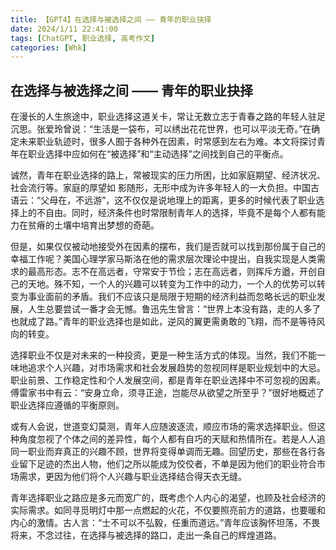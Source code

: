 ```yaml
---
title: 【GPT4】在选择与被选择之间 —— 青年的职业抉择
date: 2024/1/11 22:41:00
tags: [ChatGPT, 职业选择, 高考作文]
categories: [Whk]
---
```


## 在选择与被选择之间 —— 青年的职业抉择

<!--more-->

在漫长的人生旅途中，职业选择这道关卡，常让无数立志于青春之路的年轻人驻足沉思。张爱玲曾说：“生活是一袋布，可以绣出花花世界，也可以平淡无奇。”在确定未来职业轨迹时，很多人囿于各种外在因素，时常感到左右为难。本文将探讨青年在职业选择中应如何在“被选择”和“主动选择”之间找到自己的平衡点。

诚然，青年在职业选择的路上，常被现实的压力所困，比如家庭期望、经济状况、社会流行等。家庭的厚望如 影随形，无形中成为许多年轻人的一大负担。中国古语云：“父母在，不远游”，这不仅仅是说地理上的距离，更多的时候代表了职业选择上的不自由。同时，经济条件也时常限制青年人的选择，毕竟不是每个人都有能力在贫瘠的土壤中培育出梦想的奇葩。

但是，如果仅仅被动地接受外在因素的摆布，我们是否就可以找到那份属于自己的幸福工作呢？美国心理学家马斯洛在他的需求层次理论中提出，自我实现是人类需求的最高形态。志不在高远者，守常安于节俭；志在高远者，则挥斥方遒，开创自己的天地。殊不知，一个人的兴趣可以转变为工作中的动力，一个人的优势可以转变为事业面前的矛盾。我们不应该只是局限于短期的经济利益而忽略长远的职业发展，人生总要尝试一番才会无憾。鲁迅先生曾言：“世界上本没有路，走的人多了也就成了路。”青年的职业选择也是如此，逆风的翼更需勇敢的飞翔，而不是等待风向的转变。

选择职业不仅是对未来的一种投资，更是一种生活方式的体现。当然，我们不能一味地追求个人兴趣，对市场需求和社会发展趋势的忽视同样是职业规划中的大忌。职业前景、工作稳定性和个人发展空间，都是青年在职业选择中不可忽视的因素。傅雷家书中有云：“安身立命，须寻正途，岂能尽从欲望之所至乎？”很好地概述了职业选择应遵循的平衡原则。

或有人会说，世道变幻莫测，青年人应随波逐流，顺应市场的需求选择职业。但这种角度忽视了个体之间的差异性，每个人都有自巧的天赋和热情所在。若是人人追同一职业而弃真正的兴趣不顾，世界将变得单调而无趣。回望历史，那些在各行各业留下足迹的杰出人物，他们之所以能成为佼佼者，不单是因为他们的职业符合市场需求，更因为他们将个人兴趣与职业选择结合得天衣无缝。

青年选择职业之路应是多元而宽广的，既考虑个人内心的渴望，也顾及社会经济的实际需求。如同寻觅明灯中那一点燃起的火花，不仅要照亮前方的道路，也要暖和内心的激情。古人言：“士不可以不弘毅，任重而道远。”青年应该胸怀坦荡，不畏将来，不念过往，在选择与被选择的路口，走出一条自己的辉煌道路。